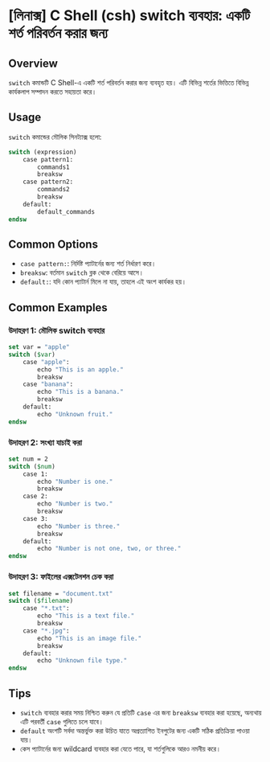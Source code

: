 # [লিনাক্স] C Shell (csh) switch ব্যবহার: একটি শর্ত পরিবর্তন করার জন্য

## Overview
`switch` কমান্ডটি C Shell-এ একটি শর্ত পরিবর্তন করার জন্য ব্যবহৃত হয়। এটি বিভিন্ন শর্তের ভিত্তিতে বিভিন্ন কার্যকলাপ সম্পাদন করতে সহায়তা করে।

## Usage
`switch` কমান্ডের মৌলিক সিনট্যাক্স হলো:

```csh
switch (expression)
    case pattern1:
        commands1
        breaksw
    case pattern2:
        commands2
        breaksw
    default:
        default_commands
endsw
```

## Common Options
- `case pattern:`: নির্দিষ্ট প্যাটার্নের জন্য শর্ত নির্ধারণ করে।
- `breaksw`: বর্তমান `switch` ব্লক থেকে বেরিয়ে আসে।
- `default:`: যদি কোন প্যাটার্ন মিলে না যায়, তাহলে এই অংশ কার্যকর হয়।

## Common Examples

### উদাহরণ 1: মৌলিক switch ব্যবহার
```csh
set var = "apple"
switch ($var)
    case "apple":
        echo "This is an apple."
        breaksw
    case "banana":
        echo "This is a banana."
        breaksw
    default:
        echo "Unknown fruit."
endsw
```

### উদাহরণ 2: সংখ্যা যাচাই করা
```csh
set num = 2
switch ($num)
    case 1:
        echo "Number is one."
        breaksw
    case 2:
        echo "Number is two."
        breaksw
    case 3:
        echo "Number is three."
        breaksw
    default:
        echo "Number is not one, two, or three."
endsw
```

### উদাহরণ 3: ফাইলের এক্সটেনশন চেক করা
```csh
set filename = "document.txt"
switch ($filename)
    case "*.txt":
        echo "This is a text file."
        breaksw
    case "*.jpg":
        echo "This is an image file."
        breaksw
    default:
        echo "Unknown file type."
endsw
```

## Tips
- `switch` ব্যবহার করার সময় নিশ্চিত করুন যে প্রতিটি `case` এর জন্য `breaksw` ব্যবহার করা হয়েছে, অন্যথায় এটি পরবর্তী `case` গুলিতে চলে যাবে।
- `default` অংশটি সর্বদা অন্তর্ভুক্ত করা উচিত যাতে অপ্রত্যাশিত ইনপুটের জন্য একটি সঠিক প্রতিক্রিয়া পাওয়া যায়।
- কেস প্যাটার্নের জন্য wildcard ব্যবহার করা যেতে পারে, যা শর্তগুলিকে আরও নমনীয় করে।